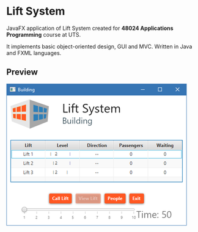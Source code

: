 # Lift System
JavaFX application of Lift System created for **48024 Applications Programming** course at UTS.

It implements basic object-oriented design, GUI and MVC. Written in Java and FXML languages.

## Preview
![Building Window](preview/building_window.png)
